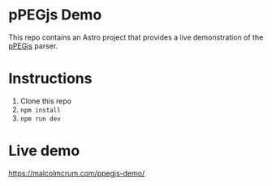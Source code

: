 # pPEGjs Demo

This repo contains an Astro project that provides a live demonstration of the
[pPEGjs](https://github.com/pcanz/pPEGjs/) parser.

# Instructions

1. Clone this repo
2. `npm install`
3. `npm run dev`

# Live demo

https://malcolmcrum.com/ppegjs-demo/
